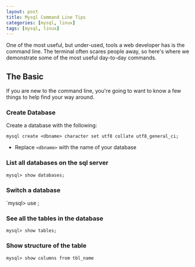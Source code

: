 ```yaml
---
layout: post
title: Mysql Command Line Tips
categories: [mysql, linux]
tags: [mysql, linux]
---
```


One of the most useful, but under-used, tools a web developer has is the command line. The terminal often scares people away, so here's where we demonstrate some of the most useful day-to-day commands.

## The Basic

If you are new to the command line, you're going to want to know a few things to help find your way around.

### Create Database

Create a database with the following:

`mysql create <dbname> character set utf8 collate utf8_general_ci;`

* Replace `<dbname>` with the name of your database

### List all databases on the sql server

`mysql> show databases;`

### Switch a database

`mysql> use <database name>;

### See all the tables in the database

`mysql> show tables;`

### Show structure of the table

`mysql> show columns from tbl_name`
